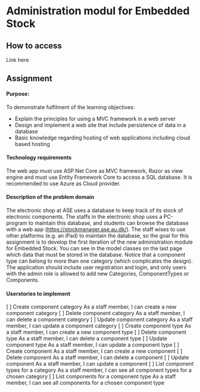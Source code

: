 # Administration modul for Embedded Stock
## How to access
Link here
## Assignment
#### Purpose:
To demonstrate fulfilment of the learning objectives:
- Explain the principles for using a MVC framework in a web server
- Design and implement a web site that include persistence of data in a database
- Basic knowledge regarding hosting of web applications including cloud based hosting
#### Technology requirements
The web app must use ASP.Net Core as MVC framework, Razor as view engine and must use Entity
Framework Core to access a SQL database. It is recommended to use Azure as Cloud provider.
#### Description of the problem domain
The electronic shop at ASE uses a database to keep track of its stock of electronic components. The staffs
in the electronic shop uses a PC-program to maintain this database, and students can browse the database
with a web app (https://stockmanager.ase.au.dk/).
The staff wises to use other platforms (e.g. an iPad) to maintain the database, so the goal for this assignment
is to develop the first iteration of the new administration module for Embedded Stock.
You can see in the model classes on the last page which data that must be stored in the database. Notice
that a component type can belong to more than one category (which complicates the design).
The application should include user registration and login, and only users with the admin role is allowed to
add new Categories, ComponentTypes or Components.

#### Userstories to implement
[ ] Create component category
As a staff member, I can create a new component category
[ ] Delete component category
As a staff member, I can delete a component category
[ ] Update component category
As a staff member, I can update a component category
[ ] Create component type
As a staff member, I can create a new component type
[ ] Delete component type
As a staff member, I can delete a component type
[ ] Update component type
As a staff member, I can update a component type
[ ] Create component
As a staff member, I can create a new component
[ ] Delete component
As a staff member, I can delete a component
[ ] Update component
As a staff member, I can update a component
[ ] List component types for a category
As a staff member, I can see all component types for a chosen category
[ ] List components for a component type
As a staff member, I can see all components for a chosen component type